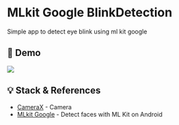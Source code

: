 # MLkit Google BlinkDetection

Simple app to detect eye blink using ml kit google

## :test_tube: Demo
![](https://github.com/edwinmacalopu/MLkit-Google-BlinkDetection/blob/main/demo.gif)

## :bulb: Stack & References
- [CameraX](https://developer.android.com/jetpack/androidx/releases/camera) - Camera
- [MLkit Google](https://developers.google.com/ml-kit/vision/face-detection/android) - Detect faces with ML Kit on Android
